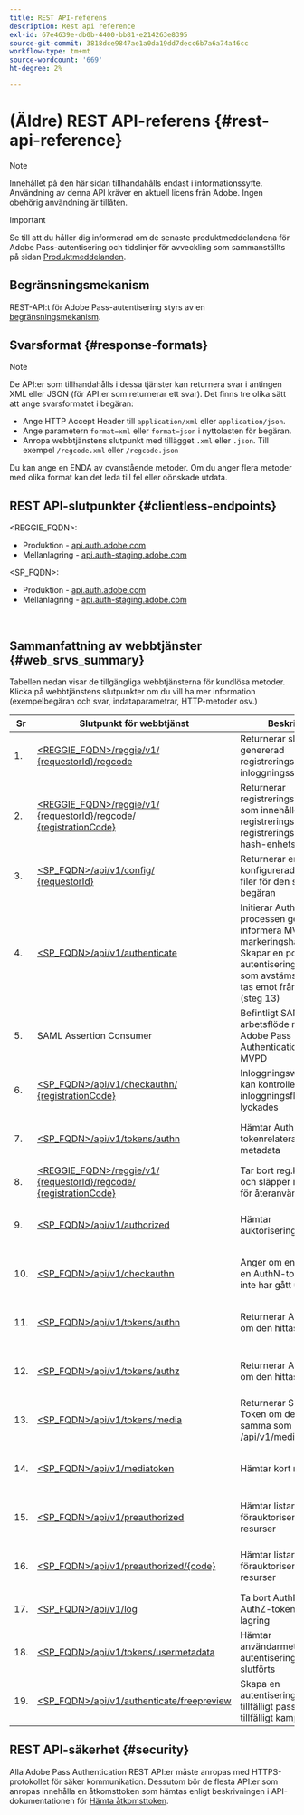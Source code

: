 ```yaml
---
title: REST API-referens
description: Rest api reference
exl-id: 67e4639e-db0b-4400-bb81-e214263e8395
source-git-commit: 3818dce9847ae1a0da19dd7decc6b7a6a74a46cc
workflow-type: tm+mt
source-wordcount: '669'
ht-degree: 2%

---
```


# (Äldre) REST API-referens {#rest-api-reference}

>[!NOTE]
>
>Innehållet på den här sidan tillhandahålls endast i informationssyfte. Användning av denna API kräver en aktuell licens från Adobe. Ingen obehörig användning är tillåten.

>[!IMPORTANT]
>
> Se till att du håller dig informerad om de senaste produktmeddelandena för Adobe Pass-autentisering och tidslinjer för avveckling som sammanställts på sidan [Produktmeddelanden](/help/authentication/product-announcements.md).

## Begränsningsmekanism

REST-API:t för Adobe Pass-autentisering styrs av en [begränsningsmekanism](/help/authentication/integration-guide-programmers/throttling-mechanism.md).

## Svarsformat {#response-formats}


>[!NOTE]
>
> De API:er som tillhandahålls i dessa tjänster kan returnera svar i antingen XML eller JSON (för API:er som returnerar ett svar). Det finns tre olika sätt att ange svarsformatet i begäran:
>
>* Ange HTTP Accept Header till `application/xml` eller `application/json`.
>* Ange parametern `format=xml` eller `format=json` i nyttolasten för begäran.
>* Anropa webbtjänstens slutpunkt med tillägget `.xml` eller `.json`. Till exempel `/regcode.xml` eller `/regcode.json`
>
>Du kan ange en ENDA av ovanstående metoder. Om du anger flera metoder med olika format kan det leda till fel eller oönskade utdata.

## REST API-slutpunkter {#clientless-endpoints}

&lt;REGGIE_FQDN>:

* Produktion - [api.auth.adobe.com](http://api.auth.adobe.com/)
* Mellanlagring - [api.auth-staging.adobe.com](http://api.auth-staging.adobe.com/)

&lt;SP_FQDN>:

* Produktion - [api.auth.adobe.com](http://api.auth.adobe.com/)
* Mellanlagring - [api.auth-staging.adobe.com](http://api.auth-staging.adobe.com/)

</br>


## Sammanfattning av webbtjänster {#web_srvs_summary}

Tabellen nedan visar de tillgängliga webbtjänsterna för kundlösa metoder. Klicka på webbtjänstens slutpunkter om du vill ha mer information (exempelbegäran och svar, indataparametrar, HTTP-metoder osv.)


| Sr | Slutpunkt för webbtjänst | Beskrivning | <!--[Diag.  </br>Ref](http://tve.helpdocsonline.com/api-reference-v2-test#illustration)-->. | Hosted At | Anropat av |
|-----|------------------------------------------------------------------------------------------------------------------------------------------------------------------------------------------------|--------------------------------------------------------------------------------------------------------------------------------------------------------------------------------------------|---------------------------------------------------------------------------------------------|-----------------------------------------------------------|-----------------------------|
| 1. | [&lt;REGGIE_FQDN>/reggie/v1/ </br> {requestorId}/regcode](/help/authentication/integration-guide-programmers/legacy/rest-api-v1/apis/registration-code-request.md) | Returnerar slumpmässigt genererad registreringskod och inloggningssidans URI | 2 | Adobe </br>Reg Code Service | Smart enhet |
| 2. | [&lt;REGGIE_FQDN>/reggie/v1/ </br> {requestorId}/regcode/ </br> {registrationCode}](/help/authentication/integration-guide-programmers/legacy/rest-api-v1/apis/return-registration-record.md) | Returnerar registreringskodposten som innehåller registreringskoden UUID, registreringskoden och hash-enhets-ID | 8 | Adobe </br>Reg Code Service | Adobe Pass-autentisering |
| 3. | [&lt;SP_FQDN>/api/v1/config/ </br> {requestorId}](/help/authentication/integration-guide-programmers/legacy/rest-api-v1/apis/provide-mvpd-list.md) | Returnerar en lista över konfigurerade MVPD-filer för den som gjorde begäran | 5 | Adobe </br>Adobe Pass </br>authentication </br>Service | Logga in </br>på webben </br> |
| 4. | [&lt;SP_FQDN>/api/v1/authenticate](/help/authentication/integration-guide-programmers/legacy/rest-api-v1/apis/initiate-authentication.md) | Initierar AuthN-processen genom att informera MVPD-markeringshändelsen. Skapar en post i autentiseringsdatabasen, som avstäms när ett svar tas emot från MVPD (steg 13) | 7 | Adobe </br>Adobe Pass </br>authentication </br>Service | Logga in </br>på webben </br> |
| 5. | SAML Assertion Consumer | Befintligt SAML-arbetsflöde mellan Adobe Pass Authentication och MVPD | 13 | Tjänsten Adobe Pass </br>authentication </br>Service | Adobe Pass-autentisering |
| 6. | [&lt;SP_FQDN>/api/v1/checkauthn/ </br> {registrationCode}](/help/authentication/integration-guide-programmers/legacy/rest-api-v1/apis/check-authentication-flow-by-second-screen-web-app.md) | Inloggningswebbappen kan kontrollera om inloggningsflödet lyckades |                                                                                             | Adobe Pass </br>autentisering   </br> Service | Inloggning   </br>Webben   </br> App |
| 7. | [&lt;SP_FQDN>/api/v1/tokens/authn](/help/authentication/integration-guide-programmers/legacy/rest-api-v1/apis/retrieve-authentication-token.md) | Hämtar AuthN-tokenrelaterade metadata | 15 | Tjänsten Adobe Pass </br>authentication </br>Service | Smart enhet |
| 8. | [&lt;REGGIE_FQDN>/reggie/v1/ </br> {requestorId}/regcode/ </br> {registrationCode}](/help/authentication/integration-guide-programmers/legacy/rest-api-v1/apis/delete-registration-record.md) | Tar bort reg.kodposten och släpper reg.koden för återanvändning | 16 | Adobe </br>Reg Code Service | Adobe Pass-autentisering |
| 9. | [&lt;SP_FQDN>/api/v1/authorized](/help/authentication/integration-guide-programmers/legacy/rest-api-v1/apis/initiate-authorization.md) | Hämtar auktoriseringssvar. | 17 | Tjänsten Adobe Pass </br>authentication </br>Service | Smart enhet |
| 10. | [&lt;SP_FQDN>/api/v1/checkauthn](/help/authentication/integration-guide-programmers/legacy/rest-api-v1/apis/check-authentication-token.md) | Anger om enheten har en AuthN-token som inte har gått ut. |                                                                                             | Tjänsten Adobe Pass </br>authentication </br>Service | Smart enhet |
| 11. | [&lt;SP_FQDN>/api/v1/tokens/authn](/help/authentication/integration-guide-programmers/legacy/rest-api-v1/apis/retrieve-authentication-token.md) | Returnerar AuthN-token om den hittas. |                                                                                             | Tjänsten Adobe Pass </br>authentication </br>Service | Smart enhet |
| 12. | [&lt;SP_FQDN>/api/v1/tokens/authz](/help/authentication/integration-guide-programmers/legacy/rest-api-v1/apis/retrieve-authorization-token.md) | Returnerar AuthZ-token om den hittas. |                                                                                             | Tjänsten Adobe Pass </br>authentication </br>Service | Smart enhet |
| 13. | [&lt;SP_FQDN>/api/v1/tokens/media](/help/authentication/integration-guide-programmers/legacy/rest-api-v1/apis/obtain-short-media-token.md) | Returnerar Short Media Token om den hittas - samma som /api/v1/mediatoken |                                                                                             | Tjänsten Adobe Pass </br>authentication </br>Service | Smart enhet |
| 14. | [&lt;SP_FQDN>/api/v1/mediatoken](/help/authentication/integration-guide-programmers/legacy/rest-api-v1/apis/obtain-short-media-token.md) | Hämtar kort mediatoken |                                                                                             | Tjänsten Adobe Pass </br>authentication </br>Service | Smart enhet |
| 15. | [&lt;SP_FQDN>/api/v1/preauthorized](/help/authentication/integration-guide-programmers/legacy/rest-api-v1/apis/retrieve-list-of-preauthorized-resources.md) | Hämtar listan över förauktoriserade resurser |                                                                                             | Tjänsten Adobe Pass </br>authentication </br>Service | Smart enhet |
| 16. | [&lt;SP_FQDN>/api/v1/preauthorized/{code}](/help/authentication/integration-guide-programmers/legacy/rest-api-v1/apis/retrieve-list-of-preauthorized-resources-by-second-screen-web-app.md) | Hämtar listan över förauktoriserade resurser |                                                                                             | Tjänsten Adobe Pass </br>authentication </br>Service | Inloggningswebbapp |
| 17. | [&lt;SP_FQDN>/api/v1/log](/help/authentication/integration-guide-programmers/legacy/rest-api-v1/apis/initiate-logout.md) | Ta bort AuthN- och AuthZ-tokens från lagring |                                                                                             | Adobe Pass </br>autentisering   </br> Service | Smart enhet |
| 18. | [&lt;SP_FQDN>/api/v1/tokens/usermetadata](/help/authentication/integration-guide-programmers/legacy/rest-api-v1/apis/user-metadata.md) | Hämtar användarmetadata när autentiseringsflödet har slutförts | Ej tillämpligt | Ej tillämpligt | Smart enhet |
| 19. | [&lt;SP_FQDN>/api/v1/authenticate/freepreview](/help/authentication/integration-guide-programmers/legacy/rest-api-v1/apis/free-preview-for-temp-pass-and-promotional-temp-pass.md) | Skapa en autentiseringstoken för tillfälligt pass eller tillfälligt kampanjpass | Ej tillämpligt | Tjänsten Adobe Pass </br>authentication </br>Service | Smart enhet |


## REST API-säkerhet {#security}

Alla Adobe Pass Authentication REST API:er måste anropas med HTTPS-protokollet för säker kommunikation. Dessutom bör de flesta API:er som anropas innehålla en åtkomsttoken som hämtas enligt beskrivningen i API-dokumentationen för [Hämta åtkomsttoken](../../rest-apis/rest-api-dcr/apis/dynamic-client-registration-apis-retrieve-access-token.md).
